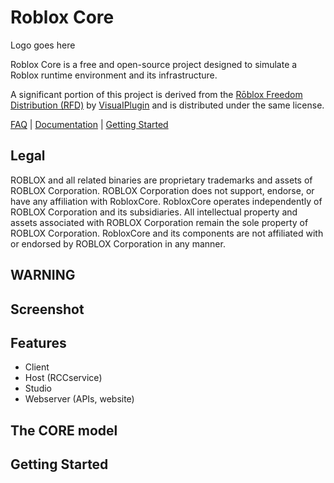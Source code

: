 # Roblox Core

Logo goes here

Roblox Core is a free and open-source project designed to simulate a Roblox runtime environment and its infrastructure. 

A significant portion of this project is derived from the [Rōblox Freedom Distribution (RFD)](https://github.com/Windows81/Roblox-Freedom-Distribution) by [VisuaIPlugin](https://github.com/Windows81) and is distributed under the same license.

[FAQ](Documentation/FAQ.md) | [Documentation](#how-do-i-read-the-documentation) | [Getting Started](##getting-started)

## Legal
ROBLOX and all related binaries are proprietary trademarks and assets of ROBLOX Corporation. ROBLOX Corporation does not support, endorse, or have any affiliation with RobloxCore. RobloxCore operates independently of ROBLOX Corporation and its subsidiaries. All intellectual property and assets associated with ROBLOX Corporation remain the sole property of ROBLOX Corporation. RobloxCore and its components are not affiliated with or endorsed by ROBLOX Corporation in any manner.

## WARNING

## Screenshot

## Features

* Client
* Host (RCCservice)
* Studio
* Webserver (APIs, website)

## The CORE model

## Getting Started
